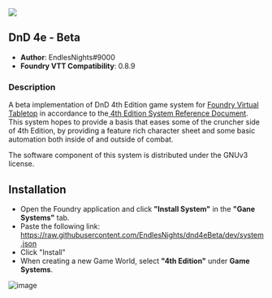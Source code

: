 ![](https://img.shields.io/badge/Foundry-v0.8.9-informational)

## DnD 4e - Beta
* **Author**: EndlesNights#9000
* **Foundry VTT Compatibility**: 0.8.9

### Description
A beta implementation of DnD 4th Edition game system for [Foundry Virtual Tabletop](https://foundryvtt.com/) in accordance to the[ 4th Edition System Reference Document](http://weirdzine.com/wp-content/uploads/2015/07/4E_SRD-1.pdf). This system hopes to provide a basis that eases some of the cruncher side of 4th Edition, by providing a feature rich character sheet and some basic automation both inside of and outside of combat.

The software component of this system is distributed under the GNUv3 license.

## Installation
* Open the Foundry application and click **"Install System"** in the **"Gane Systems"** tab.
* Paste the following link: https://raw.githubusercontent.com/EndlesNights/dnd4eBeta/dev/system.json
* Click "Install"
* When creating a new Game World, select **"4th Edition"** under **Game Systems**.

![image](https://user-images.githubusercontent.com/58280840/122214010-991a4d80-ce77-11eb-8b55-98f537e93ebf.png)
